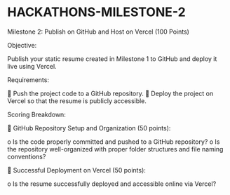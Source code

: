 # HACKATHONS-MILESTONE-2

Milestone 2: Publish on GitHub and Host on Vercel (100 Points) 

Objective:

Publish your static resume created in Milestone 1 to GitHub and deploy it live using Vercel. 

Requirements: 

 Push the project code to a GitHub repository. 
 Deploy the project on Vercel so that the resume is publicly accessible. 

Scoring Breakdown: 

 GitHub Repository Setup and Organization (50 points):

o Is the code properly committed and pushed to a GitHub repository? 
o Is the repository well-organized with proper folder structures and file naming 
conventions? 

 Successful Deployment on Vercel (50 points):

o Is the resume successfully deployed and accessible online via Vercel? 
